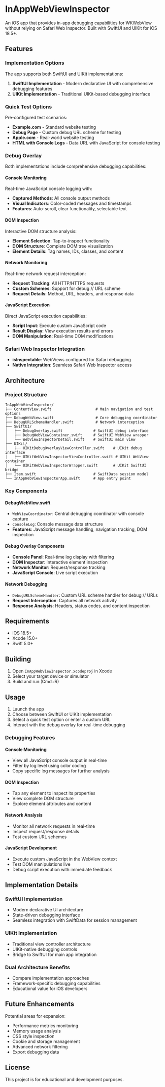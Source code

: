 # InAppWebViewInspector

An iOS app that provides in-app debugging capabilities for WKWebView without relying on Safari Web Inspector. Built with SwiftUI and UIKit for iOS 18.5+.

## Features

### Implementation Options

The app supports both SwiftUI and UIKit implementations:

1. **SwiftUI Implementation** - Modern declarative UI with comprehensive debugging features
2. **UIKit Implementation** - Traditional UIKit-based debugging interface

### Quick Test Options

Pre-configured test scenarios:
- **Example.com** - Standard website testing
- **Debug Page** - Custom debug URL scheme for testing
- **Apple.com** - Real-world website testing  
- **HTML with Console Logs** - Data URL with JavaScript for console testing

### Debug Overlay

Both implementations include comprehensive debugging capabilities:

#### Console Monitoring
Real-time JavaScript console logging with:
- **Captured Methods**: All console output methods
- **Visual Indicators**: Color-coded messages and timestamps
- **Features**: Auto-scroll, clear functionality, selectable text

#### DOM Inspection
Interactive DOM structure analysis:
- **Element Selection**: Tap-to-inspect functionality
- **DOM Structure**: Complete DOM tree visualization
- **Element Details**: Tag names, IDs, classes, and content

#### Network Monitoring
Real-time network request interception:
- **Request Tracking**: All HTTP/HTTPS requests
- **Custom Schemes**: Support for debug:// URL scheme
- **Request Details**: Method, URL, headers, and response data

#### JavaScript Execution
Direct JavaScript execution capabilities:
- **Script Input**: Execute custom JavaScript code
- **Result Display**: View execution results and errors
- **DOM Manipulation**: Real-time DOM modifications

### Safari Web Inspector Integration
- **isInspectable**: WebViews configured for Safari debugging
- **Native Integration**: Seamless Safari Web Inspector access

## Architecture

### Project Structure
```
InAppWebViewInspector/
├── ContentView.swift                    # Main navigation and test options
├── DebugWebView.swift                   # Core debugging coordinator
├── DebugURLSchemeHandler.swift          # Network interception
├── SwiftUI/
│   ├── DebugOverlay.swift              # SwiftUI debug interface
│   ├── DebugWebViewContainer.swift     # SwiftUI WebView wrapper
│   └── WebViewInspectorDetail.swift    # SwiftUI main view
├── UIKit/
│   ├── UIKitDebugOverlayViewController.swift    # UIKit debug interface
│   ├── UIKitWebViewInspectorViewController.swift # UIKit WebView container
│   └── UIKitWebViewInspectorWrapper.swift       # UIKit SwiftUI bridge
├── Item.swift                          # SwiftData session model
└── InAppWebViewInspectorApp.swift      # App entry point
```

### Key Components

#### DebugWebView.swift
- `WebViewCoordinator`: Central debugging coordinator with console capture
- `ConsoleLog`: Console message data structure
- **Features**: JavaScript message handling, navigation tracking, DOM inspection

#### Debug Overlay Components
- **Console Panel**: Real-time log display with filtering
- **DOM Inspector**: Interactive element inspection
- **Network Monitor**: Request/response tracking
- **JavaScript Console**: Live script execution

#### Network Debugging
- `DebugURLSchemeHandler`: Custom URL scheme handler for debug:// URLs
- **Request Interception**: Captures all network activity
- **Response Analysis**: Headers, status codes, and content inspection

## Requirements

- iOS 18.5+
- Xcode 15.0+
- Swift 5.0+

## Building

1. Open `InAppWebViewInspector.xcodeproj` in Xcode
2. Select your target device or simulator
3. Build and run (Cmd+R)

## Usage

1. Launch the app
2. Choose between SwiftUI or UIKit implementation
3. Select a quick test option or enter a custom URL
4. Interact with the debug overlay for real-time debugging

### Debugging Features

#### Console Monitoring
- View all JavaScript console output in real-time
- Filter by log level using color coding
- Copy specific log messages for further analysis

#### DOM Inspection
- Tap any element to inspect its properties
- View complete DOM structure
- Explore element attributes and content

#### Network Analysis
- Monitor all network requests in real-time
- Inspect request/response details
- Test custom URL schemes

#### JavaScript Development
- Execute custom JavaScript in the WebView context
- Test DOM manipulations live
- Debug script execution with immediate feedback

## Implementation Details

### SwiftUI Implementation
- Modern declarative UI architecture
- State-driven debugging interface
- Seamless integration with SwiftData for session management

### UIKit Implementation
- Traditional view controller architecture
- UIKit-native debugging controls
- Bridge to SwiftUI for main app integration

### Dual Architecture Benefits
- Compare implementation approaches
- Framework-specific debugging capabilities
- Educational value for iOS developers

## Future Enhancements

Potential areas for expansion:
- Performance metrics monitoring
- Memory usage analysis
- CSS style inspection
- Cookie and storage management
- Advanced network filtering
- Export debugging data

## License

This project is for educational and development purposes.